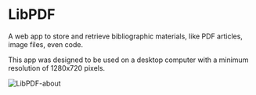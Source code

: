 # LibPDF

A web app to store and retrieve bibliographic materials, like PDF articles, image files, even code.

This app was designed to be used on a desktop computer with a minimum resolution of 1280x720 pixels.

![LibPDF-about](https://user-images.githubusercontent.com/6748360/194130122-bcf3fec1-3c7a-41d7-a8b2-4be5a9768181.png)

